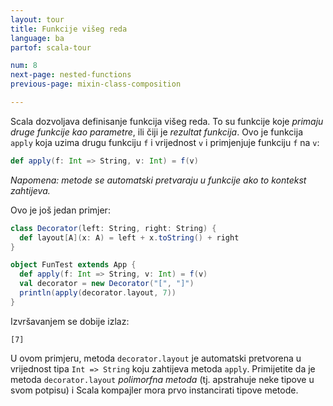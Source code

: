 ```yaml
---
layout: tour
title: Funkcije višeg reda
language: ba
partof: scala-tour

num: 8
next-page: nested-functions
previous-page: mixin-class-composition

---
```


Scala dozvoljava definisanje funkcija višeg reda.
To su funkcije koje _primaju druge funkcije kao parametre_, ili čiji je _rezultat funkcija_.
Ovo je funkcija `apply` koja uzima drugu funkciju `f` i vrijednost `v` i primjenjuje funkciju `f` na `v`:

```scala mdoc
def apply(f: Int => String, v: Int) = f(v)
```

_Napomena: metode se automatski pretvaraju u funkcije ako to kontekst zahtijeva._

Ovo je još jedan primjer:

```scala mdoc
class Decorator(left: String, right: String) {
  def layout[A](x: A) = left + x.toString() + right
}

object FunTest extends App {
  def apply(f: Int => String, v: Int) = f(v)
  val decorator = new Decorator("[", "]")
  println(apply(decorator.layout, 7))
}
```

Izvršavanjem se dobije izlaz:

```
[7]
```

U ovom primjeru, metoda `decorator.layout` je automatski pretvorena u vrijednost tipa `Int => String` koju zahtijeva metoda `apply`.
Primijetite da je metoda `decorator.layout` _polimorfna metoda_ (tj. apstrahuje neke tipove u svom potpisu)
i Scala kompajler mora prvo instancirati tipove metode.
